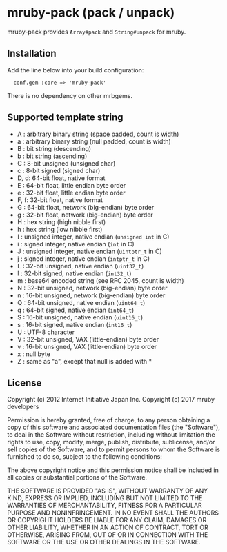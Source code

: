 # mruby-pack (pack / unpack)

mruby-pack provides `Array#pack` and `String#unpack` for mruby.

## Installation

Add the line below into your build configuration:

```
  conf.gem :core => 'mruby-pack'
```

There is no dependency on other mrbgems.

## Supported template string

- A : arbitrary binary string (space padded, count is width)
- a : arbitrary binary string (null padded, count is width)
- B : bit string (descending)
- b : bit string (ascending)
- C : 8-bit unsigned (unsigned char)
- c : 8-bit signed (signed char)
- D, d: 64-bit float, native format
- E : 64-bit float, little endian byte order
- e : 32-bit float, little endian byte order
- F, f: 32-bit float, native format
- G : 64-bit float, network (big-endian) byte order
- g : 32-bit float, network (big-endian) byte order
- H : hex string (high nibble first)
- h : hex string (low nibble first)
- I : unsigned integer, native endian (`unsigned int` in C)
- i : signed integer, native endian (`int` in C)
- J : unsigned integer, native endian (`uintptr_t` in C)
- j : signed integer, native endian (`intptr_t` in C)
- L : 32-bit unsigned, native endian (`uint32_t`)
- l : 32-bit signed, native endian (`int32_t`)
- m : base64 encoded string (see RFC 2045, count is width)
- N : 32-bit unsigned, network (big-endian) byte order
- n : 16-bit unsigned, network (big-endian) byte order
- Q : 64-bit unsigned, native endian (`uint64_t`)
- q : 64-bit signed, native endian (`int64_t`)
- S : 16-bit unsigned, native endian (`uint16_t`)
- s : 16-bit signed, native endian (`int16_t`)
- U : UTF-8 character
- V : 32-bit unsigned, VAX (little-endian) byte order
- v : 16-bit unsigned, VAX (little-endian) byte order
- x : null byte
- Z : same as "a", except that null is added with \*

## License

Copyright (c) 2012 Internet Initiative Japan Inc.
Copyright (c) 2017 mruby developers

Permission is hereby granted, free of charge, to any person obtaining a
copy of this software and associated documentation files (the "Software"),
to deal in the Software without restriction, including without limitation
the rights to use, copy, modify, merge, publish, distribute, sublicense,
and/or sell copies of the Software, and to permit persons to whom the
Software is furnished to do so, subject to the following conditions:

The above copyright notice and this permission notice shall be included in
all copies or substantial portions of the Software.

THE SOFTWARE IS PROVIDED "AS IS", WITHOUT WARRANTY OF ANY KIND, EXPRESS OR
IMPLIED, INCLUDING BUT NOT LIMITED TO THE WARRANTIES OF MERCHANTABILITY,
FITNESS FOR A PARTICULAR PURPOSE AND NONINFRINGEMENT. IN NO EVENT SHALL THE
AUTHORS OR COPYRIGHT HOLDERS BE LIABLE FOR ANY CLAIM, DAMAGES OR OTHER
LIABILITY, WHETHER IN AN ACTION OF CONTRACT, TORT OR OTHERWISE, ARISING
FROM, OUT OF OR IN CONNECTION WITH THE SOFTWARE OR THE USE OR OTHER
DEALINGS IN THE SOFTWARE.
